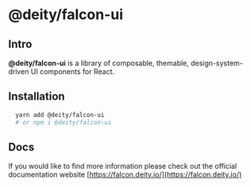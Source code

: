 # @deity/falcon-ui

## Intro

**@deity/falcon-ui** is a library of composable, themable, design-system-driven UI components for React.

## Installation

```sh
  yarn add @deity/falcon-ui
  # or npm i @deity/falcon-ui
```

## Docs

If you would like to find more information please check out the official documentation website [https://falcon.deity.io/](https://falcon.deity.io/)
